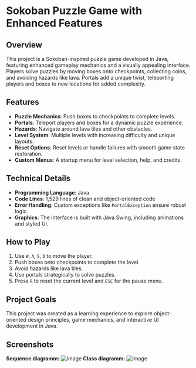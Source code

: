 # Sokoban Puzzle Game with Enhanced Features

## Overview
This project is a Sokoban-inspired puzzle game developed in Java, featuring enhanced gameplay mechanics and a visually appealing interface. Players solve puzzles by moving boxes onto checkpoints, collecting coins, and avoiding hazards like lava. Portals add a unique twist, teleporting players and boxes to new locations for added complexity.

## Features
- **Puzzle Mechanics**: Push boxes to checkpoints to complete levels.
- **Portals**: Teleport players and boxes for a dynamic puzzle experience.
- **Hazards**: Navigate around lava tiles and other obstacles.
- **Level System**: Multiple levels with increasing difficulty and unique layouts.
- **Reset Options**: Reset levels or handle failures with smooth game state restoration.
- **Custom Menus**: A startup menu for level selection, help, and credits.

## Technical Details
- **Programming Language**: Java
- **Code Lines**: 1,529 lines of clean and object-oriented code
- **Error Handling**: Custom exceptions like `PortalException` ensure robust logic.
- **Graphics**: The interface is built with Java Swing, including animations and styled UI.

## How to Play
1. Use `W`, `A`, `S`, `D` to move the player.
2. Push boxes onto checkpoints to complete the level.
3. Avoid hazards like lava tiles.
4. Use portals strategically to solve puzzles.
5. Press `R` to reset the current level and `ESC` for the pause menu.

## Project Goals
This project was created as a learning experience to explore object-oriented design principles, game mechanics, and interactive UI development in Java.

## Screenshots
**Sequence diagramm:**  ![image](https://github.com/user-attachments/assets/bfe1f64b-f4ab-4dba-965a-602c61195adc)
**Class diagramm:** ![image](https://github.com/user-attachments/assets/b7a1ba09-d280-4a0f-a913-7a04ad2a23e6)



